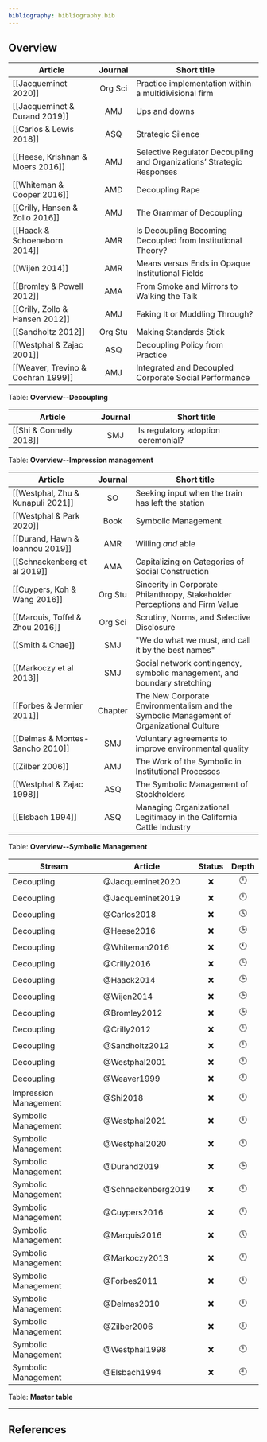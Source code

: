 ```yaml
---
bibliography: bibliography.bib
---
```


## Overview

Article                             |Journal| Short title
------------                        | :-:   | ------------------------
[[Jacqueminet 2020]]                |Org Sci| Practice implementation within a multidivisional firm
[[Jacqueminet & Durand 2019]]       | AMJ   | Ups and downs
[[Carlos & Lewis 2018]]             | ASQ   | Strategic Silence
[[Heese, Krishnan & Moers 2016]]    | AMJ   | Selective Regulator Decoupling and Organizations’ Strategic Responses
[[Whiteman & Cooper 2016]]          | AMD   | Decoupling Rape
[[Crilly, Hansen & Zollo 2016]]     | AMJ   | The Grammar of Decoupling
[[Haack & Schoeneborn 2014]]        | AMR   | Is Decoupling Becoming Decoupled from Institutional Theory?
[[Wijen 2014]]                      | AMR   | Means versus Ends in Opaque Institutional Fields
[[Bromley & Powell 2012]]           | AMA   | From Smoke and Mirrors to Walking the Talk
[[Crilly, Zollo & Hansen 2012]]     | AMJ   | Faking It or Muddling Through?
[[Sandholtz 2012]]                  |Org Stu| Making Standards Stick
[[Westphal & Zajac 2001]]           | ASQ   | Decoupling Policy from Practice
[[Weaver, Trevino & Cochran 1999]]  | AMJ   | Integrated and Decoupled Corporate Social Performance
Table: **Overview--Decoupling**

Article                             |Journal| Short title
------------                        | :-:   | ------------------------
[[Shi & Connelly 2018]]             | SMJ   | Is regulatory adoption ceremonial?
Table: **Overview--Impression management**

Article                             |Journal| Short title
------------                        | :-:   | ------------------------
[[Westphal, Zhu & Kunapuli 2021]]   | SO    | Seeking input when the train has left the station
[[Westphal & Park 2020]]            | Book  | Symbolic Management
[[Durand, Hawn & Ioannou 2019]]     | AMR   | Willing *and* able
[[Schnackenberg et al 2019]]        | AMA   | Capitalizing on Categories of Social Construction
[[Cuypers, Koh & Wang 2016]]        |Org Stu| Sincerity in Corporate Philanthropy, Stakeholder Perceptions and Firm Value
[[Marquis, Toffel & Zhou 2016]]     |Org Sci| Scrutiny, Norms, and Selective Disclosure
[[Smith & Chae]]                    | SMJ   | "We do what we must, and call it by the best names"
[[Markoczy et al 2013]]             | SMJ   | Social network contingency, symbolic management, and boundary stretching
[[Forbes & Jermier 2011]]           |Chapter| The New Corporate Environmentalism and the Symbolic Management of Organizational Culture
[[Delmas & Montes-Sancho 2010]]     | SMJ   | Voluntary agreements to improve environmental quality
[[Zilber 2006]]                     | AMJ   | The Work of the Symbolic in Institutional Processes
[[Westphal & Zajac 1998]]           | ASQ   | The Symbolic Management of Stockholders
[[Elsbach 1994]]                    | ASQ   | Managing Organizational Legitimacy in the California Cattle Industry
Table: **Overview--Symbolic Management**

Stream                  | Article                   | Status    | Depth  
----                    | --------                  | :-:       | :-:    
Decoupling              | @Jacqueminet2020          | :x:       | :clock12:
Decoupling              | @Jacqueminet2019          | :x:       | :clock12:
Decoupling              | @Carlos2018               | :x:       | :clock4:
Decoupling              | @Heese2016                | :x:       | :clock3:
Decoupling              | @Whiteman2016             | :x:       | :clock11:
Decoupling              | @Crilly2016               | :x:       | :clock3:
Decoupling              | @Haack2014                | :x:       | :clock3:
Decoupling              | @Wijen2014                | :x:       | :clock3:
Decoupling              | @Bromley2012              | :x:       | :clock3:
Decoupling              | @Crilly2012               | :x:       | :clock3:
Decoupling              | @Sandholtz2012            | :x:       | :clock12:
Decoupling              | @Westphal2001             | :x:       | :clock12:
Decoupling              | @Weaver1999               | :x:       | :clock12:
Impression Management   | @Shi2018                  | :x:       | :clock12:
Symbolic Management     | @Westphal2021             | :x:       | :clock12:
Symbolic Management     | @Westphal2020             | :x:       | :clock12:
Symbolic Management     | @Durand2019               | :x:       | :clock3:
Symbolic Management     | @Schnackenberg2019        | :x:       | :clock12:
Symbolic Management     | @Cuypers2016              | :x:       | :clock12:
Symbolic Management     | @Marquis2016              | :x:       | :clock5:
Symbolic Management     | @Markoczy2013             | :x:       | :clock12:
Symbolic Management     | @Forbes2011               | :x:       | :clock12:
Symbolic Management     | @Delmas2010               | :x:       | :clock12:
Symbolic Management     | @Zilber2006               | :x:       | :clock6:
Symbolic Management     | @Westphal1998             | :x:       | :clock12:
Symbolic Management     | @Elsbach1994              | :x:       | :clock9:
Table: **Master table**

---

## References